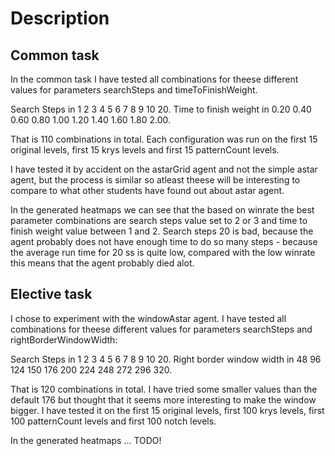 # Description

## Common task

In the common task I have tested all combinations for theese different values for parameters searchSteps and timeToFinishWeight.

Search Steps in 1 2 3 4 5 6 7 8 9 10 20.
Time to finish weight in 0.20 0.40 0.60 0.80 1.00 1.20 1.40 1.60 1.80 2.00.

That is 110 combinations in total. Each configuration was run on the first 15 original levels, first 15 krys levels and first 15 patternCount levels.

I have tested it by accident on the astarGrid agent and not the simple astar agent, but the process is similar so atleast theese will be interesting to compare to what other students have found out about astar agent.

In the generated heatmaps we can see that the based on winrate the best parameter combinations are search steps value set to 2 or 3 and time to finish weight value between 1 and 2. Search steps 20 is bad, because the agent probably does not have enough time to do so many steps - because the average run time for 20 ss is quite low, compared with the low winrate this means that the agent probably died alot.

## Elective task

I chose to experiment with the windowAstar agent. I have tested all combinations for theese different values for parameters searchSteps and rightBorderWindowWidth:

Search Steps in 1 2 3 4 5 6 7 8 9 10 20.
Right border window width in 48 96 124 150 176 200 224 248 272 296 320.

That is 120 combinations in total. I have tried some smaller values than the default 176 but thought that it seems more interesting to make the window bigger. I have tested it on the first 15 original levels, first 100 krys levels, first 100 patternCount levels and first 100 notch levels.

In the generated heatmaps ... TODO!

